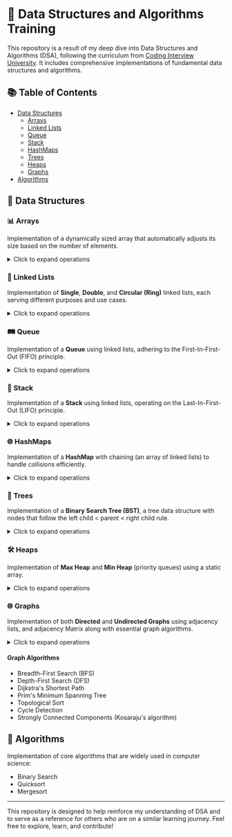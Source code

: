 # 🚀 Data Structures and Algorithms Training

This repository is a result of my deep dive into Data Structures and Algorithms (DSA), following the curriculum from [Coding Interview University](https://github.com/jwasham/coding-interview-university). It includes comprehensive implementations of fundamental data structures and algorithms.

## 📚 Table of Contents

- [Data Structures](#-data-structures)
  - [Arrays](#-arrays)
  - [Linked Lists](#-linked-lists)
  - [Queue](#%EF%B8%8F-queue)
  - [Stack](#-stack)
  - [HashMaps](#-hashmaps)
  - [Trees](#-trees)
  - [Heaps](#%EF%B8%8F-heaps)
  - [Graphs](#-graphs)
- [Algorithms](#-algorithms)

## 🧩 Data Structures

### 📊 Arrays
Implementation of a dynamically sized array that automatically adjusts its size based on the number of elements.

<details>
<summary>Click to expand operations</summary>

- `void push(data, arr)`
- `void insertElement(data, index, arr)`
- `void removeElement(index, arr)`
- `void resizeArray(arr)`
- `void prepend(data, arr)`
- `int pop(arr)`
- `void swap(a, b)`
- `void quickSortArray(arr, low, high)`
- `int findElement(start, data, arr)`
- `void removeAllEqual(data, arr)`
</details>

### 🔗 Linked Lists
Implementation of **Single**, **Double**, and **Circular (Ring)** linked lists, each serving different purposes and use cases.

<details>
<summary>Click to expand operations</summary>

- `void addHeadNode(data)`
- `void addLastNode(data)`
- `int deleteNode(index)`
- `void reverseList()`
- `void swapNode(a,b)`
- `node *findNode(int)`
- `int insertNode(data, index)`
- `void printList()`
</details>

### 🛤️ Queue
Implementation of a **Queue** using linked lists, adhering to the First-In-First-Out (FIFO) principle.

<details>
<summary>Click to expand operations</summary>

- `void enqueue(data)`
- `int dequeue()`
- `int printqueue(index)`
</details>

### 🥞 Stack
Implementation of a **Stack** using linked lists, operating on the Last-In-First-Out (LIFO) principle.

<details>
<summary>Click to expand operations</summary>

- `void push(data)`
- `int pop()`
- `int printstack()`
- `void sortstack()`
- `int peekstack()`
</details>

### 🌐 HashMaps
Implementation of a **HashMap** with chaining (an array of linked lists) to handle collisions efficiently.

<details>
<summary>Click to expand operations</summary>

- `hash_table *createHashtable(int size)`
- `void add(table, key, data)`
- `int hash(key, size)`
- `node *find(table, key)`
- `void printTable(table)`
- `void delete(table, key)`
- `void destroy(table)`
</details>

### 🌳 Trees
Implementation of a **Binary Search Tree (BST)**, a tree data structure with nodes that follow the left child < parent < right child rule.

<details>
<summary>Click to expand operations</summary>

- `treeNode *insert(treeNode *node, int data)`
- `int getNodeCount(treeNode *node)`
- `bool searchInTree(treeNode *node, int data)`
- `int getHeight(treeNode *node)`
- `bool isValidBST(treeNode *node)`
- `treeNode *deleteValue(treeNode *node, int value)`
- `int getSuccessor(treeNode *node, int value)`

</details>

### 🛠️ Heaps

Implementation of **Max Heap** and **Min Heap** (priority queues) using a static array.

<details>

<summary>Click to expand operations</summary>

- `void insert(max_heap *Q, int value)`
- `void heapify_up(max_heap *Q, int i)`
- `int get_max(max_heap *heap)`
- `int get_min(min_heap *heap)`
- `int extract_max(max_heap *heap)`
- `void heapify_down(max_heap *heap, int parent)`
- `void remove_node(max_heap *heap, int i)`
- `void heapsort(int *arr, int size)`

</details>

### 🌐 Graphs

Implementation of both **Directed** and **Undirected Graphs** using adjacency lists, and adjacency Matrix along with essential graph algorithms.

<details>
<summary>Click to expand operations</summary>

- `Graph* createGraph(int vertices, bool isDirected)`
- `void addEdge(Graph* graph, int src, int dest, int weight)`
- `void removeEdge(Graph* graph, int src, int dest)`
- `void printGraph(Graph* graph)`
- `void BFS(Graph* graph, int startVertex)`
- `void DFS(Graph* graph, int startVertex)`
- `void DFSUtil(Graph* graph, int vertex, bool visited[])`
- `void dijkstra(Graph* graph, int src)`
- `void primMST(Graph* graph)`
- `void topologicalSort(Graph* graph)`
- `bool isCyclic(Graph* graph)`
- `void stronglyConnectedComponents(Graph* graph)`

</details>

#### Graph Algorithms

- Breadth-First Search (BFS)
- Depth-First Search (DFS)
- Dijkstra's Shortest Path
- Prim's Minimum Spanning Tree
- Topological Sort
- Cycle Detection
- Strongly Connected Components (Kosaraju's algorithm)

## 🧠 Algorithms

Implementation of core algorithms that are widely used in computer science:

- Binary Search
- Quicksort
- Mergesort

---

This repository is designed to help reinforce my understanding of DSA and to serve as a reference for others who are on a similar learning journey. Feel free to explore, learn, and contribute!
